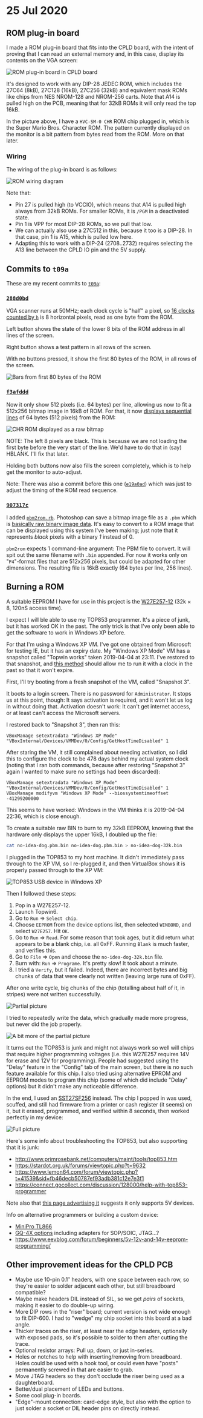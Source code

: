 # 25 Jul 2020

## ROM plug-in board

I made a ROM plug-in board that fits into the CPLD board, with the intent of proving that I can read an external memory and, in this case, display its contents on the VGA screen:

![ROM plug-in board in CPLD board](i/0047-rom-plugin.jpg)

It's designed to work with any DIP-28 JEDEC ROM, which includes the 27C64 (8kB), 27C128 (16kB), 27C256 (32kB) and equivalent mask ROMs like chips from NES NROM-128 and NROM-256 carts. Note that A14 is pulled high on the PCB, meaning that for 32kB ROMs it will only read the top 16kB.

In the picture above, I have a `HVC-SM-0 CHR` ROM chip plugged in, which is the Super Mario Bros. Character ROM. The pattern currently displayed on the monitor is a bit pattern from bytes read from the ROM. More on that later.

### Wiring

The wiring of the plug-in board is as follows:

![ROM wiring diagram](i/0047-rom-wiring.png)

Note that:
*   Pin 27 is pulled high (to VCCIO), which means that A14 is pulled high always from 32kB ROMs. For smaller ROMs, it is `/PGM` in a deactivated state.
*   Pin 1 is VPP for most DIP-28 ROMs, so we pull that low.
*   We can actually also use a 27C512 in this, because it too is a DIP-28. In that case, pin 1 is A15, which is pulled low here.
*   Adapting this to work with a DIP-24 (2708..2732) requires selecting the A13 line between the CPLD IO pin and the 5V supply.

## Commits to `t09a`

These are my recent commits to [`t09a`](https://github.com/algofoogle/sandpit/tree/master/fpga/XC9572XL/test09/t09a):

### [`288d0bd`](https://github.com/algofoogle/sandpit/commit/288d0bdc61e97abbe1d24a5ff2f07af84ba4df0f#diff-781ac0af63b12d0aaad826f58c10d831)

VGA scanner runs at 50MHz; each clock cycle is "half" a pixel, so [16 clocks counted by `h`](https://github.com/algofoogle/sandpit/blob/288d0bdc61e97abbe1d24a5ff2f07af84ba4df0f/fpga/XC9572XL/test09/t09a/t09a.v#L57-L58) is 8 horizontal pixels, read as one byte from the ROM.

Left button shows the state of the lower 8 bits of the ROM address in all lines of the screen.

Right button shows a test pattern in all rows of the screen.

With no buttons pressed, it show the first 80 bytes of the ROM, in all rows of the screen.

![Bars from first 80 bytes of the ROM](i/0047-rom-bars.jpg)


### [`f3afddd`](https://github.com/algofoogle/sandpit/commit/f3afddd90cd9665301fc8b262485466529dba075#diff-781ac0af63b12d0aaad826f58c10d831)

Now it only show 512 pixels (i.e. 64 bytes) per line, allowing us now to fit a 512x256 bitmap image in 16kB of ROM. For that, it now [displays sequential lines](https://github.com/algofoogle/sandpit/commit/f3afddd90cd9665301fc8b262485466529dba075#diff-e234b40013ad49c2b863e58e82c6974eR68) of 64 bytes (512 pixels) from the ROM:

![CHR ROM displayed as a raw bitmap](i/0047-chr-rom.jpg)

NOTE: The left 8 pixels are black. This is because we are not loading the first byte before the very start of the line. We'd have to do that in (say) HBLANK. I'll fix that later.

Holding both buttons now also fills the screen completely, which is to help get the monitor to auto-adjust.

Note: There was also a commit before this one ([`e19a0ad`](https://github.com/algofoogle/sandpit/commit/e19a0ad09c022092e5bb571420edcd04f245340c#diff-781ac0af63b12d0aaad826f58c10d831)) which was just to adjust the timing of the ROM read sequence.

### [`907317c`](https://github.com/algofoogle/sandpit/commit/907317c853300f5e57b7f8895f7c22b3ed5f9a9c#diff-781ac0af63b12d0aaad826f58c10d831)

I added [`pbm2rom.rb`](https://github.com/algofoogle/sandpit/blob/master/fpga/XC9572XL/test09/t09a/data/pbm2rom.rb). Photoshop can save a bitmap image file as a `.pbm` which is [basically raw binary image data](http://netpbm.sourceforge.net/doc/pbm.html). It's easy to convert to a ROM image that can be displayed using this system I've been making; just note that it represents *black* pixels with a binary *1* instead of 0.

`pbm2rom` expects 1 command-line argument: The PBM file to convert. It will spit out the same filename with `.bin` appended. For now it works only on "`P4`"-format files that are 512x256 pixels, but could be adapted for other dimensions. The resulting file is 16kB exactly (64 bytes per line, 256 lines).

## Burning a ROM

A suitable EEPROM I have for use in this project is the [W27E257-12](http://pdf.datasheetcatalog.com/datasheet/WinbondElectronics/mXyzrstw.pdf) (32k &times; 8, 120nS access time).

I expect I will ble able to use my TOP853 programmer. It's a piece of junk, but it has worked OK in the past. The only trick is that I've only been able to get the software to work in Windows XP before.

For that I'm using a Windows XP VM. I've got one obtained from Microsoft for testing IE, but it has an expiry date. My "Windows XP Mode" VM has a snapshot called "Topwin works" taken 2019-04-04 at 23:11. I've restored to that snapshot, and [this method](https://superuser.com/a/539881) should allow me to run it with a clock in the past so that it won't expire.

First, I'll try booting from a fresh snapshot of the VM, called "Snapshot 3".

It boots to a login screen. There is no password for `Administrator`. It stops us at this point, though: It says activation is required, and it won't let us log in without doing that. Activation doesn't work: It can't get internet access, or at least can't access the Microsoft servers.

I restored back to "Snapshot 3", then ran this:

```
VBoxManage setextradata "Windows XP Mode" "VBoxInternal/Devices/VMMDev/0/Config/GetHostTimeDisabled" 1
```

After staring the VM, it still complained about needing activation, so I did this to configure the clock to be 478 days behind my actual system clock (noting that I ran both commands, because after restoring "Snapshot 3" again I wanted to make sure no settings had been discarded):

```
VBoxManage setextradata "Windows XP Mode" "VBoxInternal/Devices/VMMDev/0/Config/GetHostTimeDisabled" 1
VBoxManage modifyvm "Windows XP Mode" --biossystemtimeoffset -41299200000
```

This seems to have worked: Windows in the VM thinks it is 2019-04-04 22:36, which is close enough.

To create a suitable raw BIN to burn to my 32kB EEPROM, knowing that the hardware only displays the upper 16kB, I doubled up the file:

```bash
cat no-idea-dog.pbm.bin no-idea-dog.pbm.bin > no-idea-dog-32k.bin
```

I plugged in the TOP853 to my host machine. It didn't immediately pass through to the XP VM, so I re-plugged it, and then VirtualBox shows it is properly passed through to the XP VM:

![TOP853 USB device in Windows XP](i/0047-topwin-device.png)

Then I followed these steps:

1.  Pop in a W27E257-12.
2.  Launch Topwin6.
3.  Go to `Run` => `Select chip`.
4.  Choose `EEPROM` from the device options list, then selected `WINBOND`, and select `W27E257`. Hit `OK`.
5.  Go to `Run` => `Read`. For some reason that took ages, but it did return what appears to be a blank chip, i.e. all 0xFF. Running `Blank` is much faster, and verifies this.
6.  Go to `File` => `Open` and choose the `no-idea-dog-32k.bin` file.
7.  Burn with: `Run` => `Programe`. It's pretty slow! It took about a minute.
8.  I tried a `Verify`, but it failed. Indeed, there are incorrect bytes and big chunks of data that were clearly not written (leaving large runs of 0xFF).

After one write cycle, big chunks of the chip (totalling about half of it, in stripes) were not written successfully.

![Partial picture](i/0047-pic-part1.jpg)

I tried to repeatedly write the data, which gradually made more progress, but never did the job properly.

![A bit more of the partial picture](i/0047-pic-part2.jpg)

It turns out the TOP853 is junk and might not always work so well will chips that require higher programming voltages (i.e. this W27E257 requires 14V for erase and 12V for programming). People had suggested using the "Delay" feature in the "Config" tab of the main screen, but there is no such feature available for this chip. I also tried using alternative EPROM and EEPROM modes to program this chip (some of which did include "Delay" options) but it didn't make any noticeable difference.

In the end, I used an [SST27SF256](http://pdf.datasheetcatalog.com/datasheet/SiliconStorageTechnology/mXrrwrx.pdf) instead. The chip I popped in was used, scuffed, and still had firmware from a printer or cash register (it seems) on it, but it erased, programmed, and verified within 8 seconds, then worked perfectly in my device:

![Full picture](i/0047-pic-full.jpg)


Here's some info about troubleshooting the TOP853, but also supporting that it is junk:
*   http://www.primrosebank.net/computers/maint/tools/top853.htm
*   https://stardot.org.uk/forums/viewtopic.php?t=9632
*   https://www.lemon64.com/forum/viewtopic.php?t=41539&sid=fb46decb50787ef93adb381c12e7e3f1
*   https://connect.gocollect.com/discussion/128000/help-with-top853-programmer

Note also that [this page advertising it](http://www.51c51.com/ENWEB/parts/top853.htm) suggests it only supports 5V devices.

Info on alternative programmers or building a custom device:
*   [MiniPro TL866](https://www.eevblog.com/forum/blog/eevblog-411-minipro-tl866-universal-programmer-review/msg182431/#msg182431)
*   [GQ-4X options](https://www.amazon.com.au/s?k=GQ-4X&s=price-asc-rank&qid=1595723936&ref=sr_st_price-asc-rank) including adapters for SOP/SOIC, JTAG...?
*   https://www.eevblog.com/forum/beginners/5v-12v-and-14v-eeprom-programming/

## Other improvement ideas for the CPLD PCB

*   Maybe use 10-pin 0.1&Prime; headers, with one space between each row, so they're easier to solder adjacent each other, but still breadboard compatible?
*   Maybe make headers DIL instead of SIL, so we get *pairs* of sockets, making it easier to do double-up wiring.
*   More DIP rows in the "riser" board; current version is not wide enough to fit DIP-600. I had to "wedge" my chip socket into this board at a bad angle.
*   Thicker traces on the riser, at least near the edge headers, optionally with exposed pads, so it's possible to solder to them after cutting the trace.
*   Optional resistor arrays: Pull up, down, or just in-series.
*   Holes or notches to help with inserting/removing from breadboard. Holes could be used with a hook tool, or could even have "posts" permanently screwed in that are easier to grab.
*   Move JTAG headers so they don't occlude the riser being used as a daughterboard.
*   Better/dual placement of LEDs and buttons.
*   Some cool plug-in boards.
*   "Edge"-mount connection: card-edge style, but also with the option to just solder a socket or DIL header pins on directly instead.
